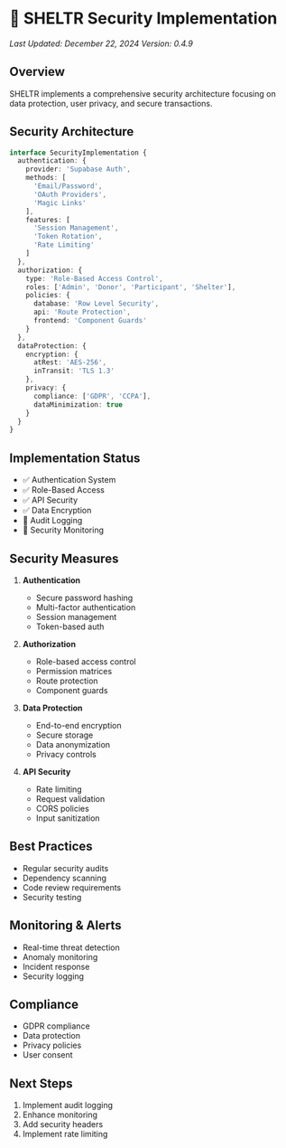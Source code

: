# 🔐 SHELTR Security Implementation
*Last Updated: December 22, 2024*
*Version: 0.4.9*

## Overview
SHELTR implements a comprehensive security architecture focusing on data protection, user privacy, and secure transactions.

## Security Architecture
```typescript
interface SecurityImplementation {
  authentication: {
    provider: 'Supabase Auth',
    methods: [
      'Email/Password',
      'OAuth Providers',
      'Magic Links'
    ],
    features: [
      'Session Management',
      'Token Rotation',
      'Rate Limiting'
    ]
  },
  authorization: {
    type: 'Role-Based Access Control',
    roles: ['Admin', 'Donor', 'Participant', 'Shelter'],
    policies: {
      database: 'Row Level Security',
      api: 'Route Protection',
      frontend: 'Component Guards'
    }
  },
  dataProtection: {
    encryption: {
      atRest: 'AES-256',
      inTransit: 'TLS 1.3'
    },
    privacy: {
      compliance: ['GDPR', 'CCPA'],
      dataMinimization: true
    }
  }
}
```

## Implementation Status
- ✅ Authentication System
- ✅ Role-Based Access
- ✅ API Security
- ✅ Data Encryption
- 🔄 Audit Logging
- 🔄 Security Monitoring

## Security Measures
1. **Authentication**
   - Secure password hashing
   - Multi-factor authentication
   - Session management
   - Token-based auth

2. **Authorization**
   - Role-based access control
   - Permission matrices
   - Route protection
   - Component guards

3. **Data Protection**
   - End-to-end encryption
   - Secure storage
   - Data anonymization
   - Privacy controls

4. **API Security**
   - Rate limiting
   - Request validation
   - CORS policies
   - Input sanitization

## Best Practices
- Regular security audits
- Dependency scanning
- Code review requirements
- Security testing

## Monitoring & Alerts
- Real-time threat detection
- Anomaly monitoring
- Incident response
- Security logging

## Compliance
- GDPR compliance
- Data protection
- Privacy policies
- User consent

## Next Steps
1. Implement audit logging
2. Enhance monitoring
3. Add security headers
4. Implement rate limiting

